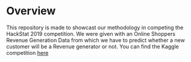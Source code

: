 # Overview
This repository is made to showcast our methodology in competing the HackStat 2019 competition. We were given with an Online Shoppers Revenue Generation Data from which we have to predict whether a new customer will be a Revenue generator or not. You can find the Kaggle competition [here](https://www.kaggle.com/c/hackstat2k19)
